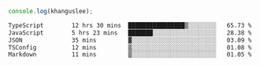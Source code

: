 ```js
console.log(khanguslee);
```

<!--START_SECTION:waka-->

```txt
TypeScript        12 hrs 30 mins  ████████████████▒░░░░░░░░   65.73 %
JavaScript        5 hrs 23 mins   ███████░░░░░░░░░░░░░░░░░░   28.38 %
JSON              35 mins         ▓░░░░░░░░░░░░░░░░░░░░░░░░   03.09 %
TSConfig          12 mins         ▒░░░░░░░░░░░░░░░░░░░░░░░░   01.08 %
Markdown          11 mins         ▒░░░░░░░░░░░░░░░░░░░░░░░░   01.05 %
```

<!--END_SECTION:waka-->

<!--
**khanguslee/khanguslee** is a ✨ _special_ ✨ repository because its `README.md` (this file) appears on your GitHub profile.

Here are some ideas to get you started:

- 🔭 I’m currently working on ...
- 🌱 I’m currently learning ...
- 👯 I’m looking to collaborate on ...
- 🤔 I’m looking for help with ...
- 💬 Ask me about ...
- 📫 How to reach me: ...
- 😄 Pronouns: ...
- ⚡ Fun fact: ...
-->

